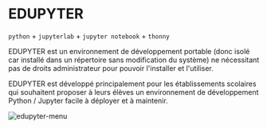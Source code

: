 # EDUPYTER

`python` + `jupyterlab` + `jupyter notebook` + `thonny`

EDUPYTER est un environnement de développement portable (donc isolé car installé dans un répertoire sans modification du système) ne nécessitant pas de droits administrateur pour pouvoir l'installer et l'utiliser.

EDUPYTER est développé principalement pour les établissements scolaires qui souhaitent proposer à leurs élèves un environnement de développement Python / Jupyter facile à déployer et à maintenir.

![edupyter-menu](https://user-images.githubusercontent.com/592821/145701540-6eacaecf-387b-4260-9b0f-ab0271c638d2.png)
